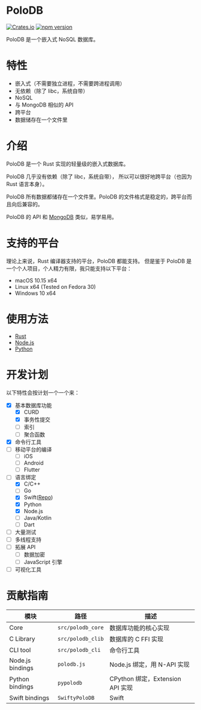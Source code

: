 
# PoloDB

[![Crates.io](https://img.shields.io/crates/v/polodb_core.svg)](https://crates.io/crates/polodb_core)
[![npm version](https://img.shields.io/npm/v/polodb.svg)](https://www.npmjs.com/package/polodb)

PoloDB 是一个嵌入式 NoSQL 数据库。

# 特性

- 嵌入式（不需要独立进程，不需要跨进程调用）
- 无依赖（除了 libc，系统自带）
- NoSQL
- 与 MongoDB 相似的 API
- 跨平台
- 数据储存在一个文件里

# 介绍

PoloDB 是一个 Rust 实现的轻量级的嵌入式数据库。

PoloDB 几乎没有依赖（除了 libc，系统自带），
所以可以很好地跨平台（也因为 Rust 语言本身）。

PoloDB 所有数据都储存在一个文件里。PoloDB
的文件格式是稳定的，跨平台而且向后兼容的。

PoloDB 的 API 和 [MongoDB](https://www.mongodb.com/) 类似，易学易用。

# 支持的平台

理论上来说，Rust 编译器支持的平台，PoloDB 都能支持。
但是鉴于 PoloDB 是一个个人项目，个人精力有限，我只能支持以下平台：

- macOS 10.15 x64
- Linux x64 (Tested on Fedora 30)
- Windows 10 x64

# 使用方法

- [Rust](https://docs.rs/polodb_core)
- [Node.js](./docs/zh-CN/Node.js/READEME.md)
- [Python](./docs/zh-CN/Python/READEME.md)

# 开发计划

以下特性会按计划一个一个来：

- [x] 基本数据库功能
  - [x] CURD
  - [x] 事务性提交
  - [ ] 索引
  - [ ] 聚合函数
- [x] 命令行工具
- [ ] 移动平台的编译
  - [ ] iOS
  - [ ] Android
  - [ ] Flutter
- [ ] 语言绑定
  - [x] C/C++
  - [ ] Go
  - [x] Swift([Repo](https://github.com/vincentdchan/SwiftyPoloDB))
  - [x] Python
  - [x] Node.js
  - [ ] Java/Kotlin
  - [ ] Dart
- [ ] 大量测试
- [ ] 多线程支持
- [ ] 拓展 API
  - [ ] 数据加密
  - [ ] JavaScript 引擎
- [ ] 可视化工具

# 贡献指南

| 模块 | 路径 | 描述 |
| ----| --- | ---- |
| Core | `src/polodb_core`  | 数据库功能的核心实现 |
| C Library | `src/polodb_clib` | 数据库的 C FFI 实现 |
| CLI tool | `src/polodb_cli` | 命令行工具 |
| Node.js bindings | `polodb.js` | Node.js 绑定，用 N-API 实现 |
| Python bindings | `pypolodb` | CPython 绑定，Extension API 实现 |
| Swift bindings | `SwiftyPoloDB` | Swift |
